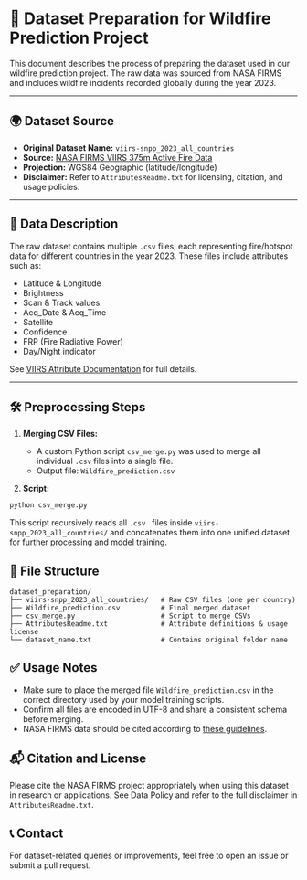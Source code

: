 # 📁 Dataset Preparation for Wildfire Prediction Project

This document describes the process of preparing the dataset used in our wildfire prediction project. The raw data was sourced from NASA FIRMS and includes wildfire incidents recorded globally during the year 2023.

---

## 🌍 Dataset Source

- **Original Dataset Name:** `viirs-snpp_2023_all_countries`
- **Source:** [NASA FIRMS VIIRS 375m Active Fire Data](https://earthdata.nasa.gov/earth-observation-data/near-real-time/firms/v1-vnp14imgt)
- **Projection:** WGS84 Geographic (latitude/longitude)
- **Disclaimer:** Refer to `AttributesReadme.txt` for licensing, citation, and usage policies.

---

## 📑 Data Description

The raw dataset contains multiple `.csv` files, each representing fire/hotspot data for different countries in the year 2023. These files include attributes such as:

- Latitude & Longitude
- Brightness
- Scan & Track values
- Acq_Date & Acq_Time
- Satellite
- Confidence
- FRP (Fire Radiative Power)
- Day/Night indicator

See [VIIRS Attribute Documentation](https://earthdata.nasa.gov/earth-observation-data/near-real-time/firms/v1-vnp14imgt#ed-viirs-375m-attributes) for full details.

---

## 🛠️ Preprocessing Steps

1. **Merging CSV Files:**
   - A custom Python script `csv_merge.py` was used to merge all individual `.csv` files into a single file.
   - Output file: `Wildfire_prediction.csv`

2. **Script:**

```bash
python csv_merge.py
```
This script recursively reads all ```.csv ``` files inside ```viirs-snpp_2023_all_countries/``` and concatenates them into one unified dataset for further processing and model training.

## 📂 File Structure

```plaintext
dataset_preparation/
├── viirs-snpp_2023_all_countries/   # Raw CSV files (one per country)
├── Wildfire_prediction.csv          # Final merged dataset
├── csv_merge.py                     # Script to merge CSVs
├── AttributesReadme.txt             # Attribute definitions & usage license
└── dataset_name.txt                 # Contains original folder name
```
## ✅ Usage Notes
- Make sure to place the merged file ```Wildfire_prediction.csv``` in the correct directory used by your model training scripts.
- Confirm all files are encoded in UTF-8 and share a consistent schema before merging.
- NASA FIRMS data should be cited according to [these guidelines](https://www.earthdata.nasa.gov/data/projects/lance#ed-firms-citation).
## 📬 Citation and License
Please cite the NASA FIRMS project appropriately when using this dataset in research or applications. See Data Policy and refer to the full disclaimer in ```AttributesReadme.txt```.
## 📞 Contact
For dataset-related queries or improvements, feel free to open an issue or submit a pull request.
